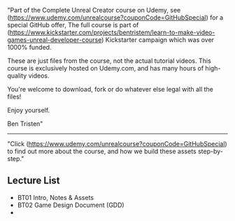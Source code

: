 "Part of the Complete Unreal Creator course on Udemy, see (https://www.udemy.com/unrealcourse?couponCode=GitHubSpecial) for a special GitHub offer, The full course is part of (https://www.kickstarter.com/projects/bentristem/learn-to-make-video-games-unreal-developer-course) Kickstarter campaign which was over 1000% funded.

These are just files from the course, not the actual tutorial videos. This course is exclusively hosted on Udemy.com, and has many hours of high-quality videos.

You're welcome to download, fork or do whatever else legal with all the files!

Enjoy yourself.

Ben Tristen"

---
"Click (https://www.udemy.com/unrealcourse?couponCode=GitHubSpecial) to find out more about the course, and how we build these assets step-by-step."

## Lecture List
* BT01 Intro, Notes & Assets
* BT02 Game Design Document (GDD)
*
